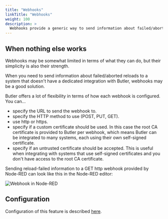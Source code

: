 ```yaml
---
title: "Webhooks"
linkTitle: "Webhooks"
weight: 100
description: >
  Webhooks provide a generic way to send information about failed/aborted reloads to any system that can receive HTTP POST/PUT/GET requests.<br>
---
```


## When nothing else works

Webhooks may be somewhat limited in terms of what they can do, but their simplicity is also their strength.

When you need to send information about failed/aborted reloads to a system that doesn't have a dedicated integration with Butler, webhooks may be a good solution.

Butler offers a lot of flexibility in terms of how each webhook is configured.  
You can...

- specify the URL to send the webhook to.
- specify the HTTP method to use (POST, PUT, GET).
- use http or https.
- specify if a custom certificate should be used.
  In this case the root CA certificate is provided to Butler per webhook, which means Butler can be integrated to many systems, each using their own self-signed certificate.
- specify if an untrusted certificate should be accepted.
  This is useful when integrating with systems that use self-signed certificates and you don't have access to the root CA certificate.

Sending reload-failed information to a GET http webhook provided by Node-RED can look like this in the Node-RED editor:

![Webhook in Node-RED](/img/webhook-node-red-1.png "Webhook in Node-RED")

## Configuration

Configuration of this feature is described [here](/docs/getting-started/setup/reload-alerts/alert-webhook-out/).
